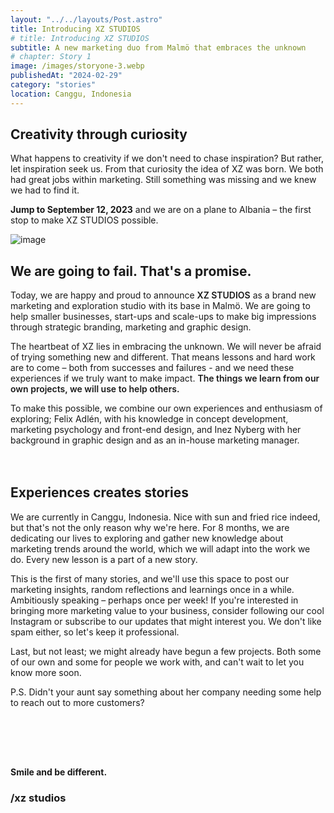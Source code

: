 ```yaml
---
layout: "../../layouts/Post.astro"
title: Introducing XZ STUDIOS
# title: Introducing XZ STUDIOS
subtitle: A new marketing duo from Malmö that embraces the unknown
# chapter: Story 1
image: /images/storyone-3.webp
publishedAt: "2024-02-29"
category: "stories"
location: Canggu, Indonesia
---
```


## Creativity through curiosity

What happens to creativity if we don't need to chase inspiration? But rather, let inspiration seek us. From that curiosity the idea of XZ was born. We both had great jobs within marketing. Still something was missing and we knew we had to find it.

**Jump to September 12, 2023** and we are on a plane to Albania – the first stop to make XZ STUDIOS possible.

![image](/images/DSCF9276-3-resized-800x545.webp)

## We are going to fail. That's a promise.

Today, we are happy and proud to announce <span style="font-weight: 600;">XZ STUDIOS</span> as a brand new marketing and exploration studio with its base in Malmö. We are going to help smaller businesses, start-ups and scale-ups to make big impressions through strategic branding, marketing and graphic design.

The heartbeat of XZ lies in embracing the unknown. We will never be afraid of trying something new and different. That means lessons and hard work are to come – both from successes and failures - and we need these experiences if we truly want to make impact. <span style="font-weight: 600;">The things we learn from our own projects, we will use to help others.</span>

To make this possible, we combine our own experiences and enthusiasm of exploring; Felix Adlén, with his knowledge in concept development, marketing psychology and front-end design, and Inez Nyberg with her background in graphic design and as an in-house marketing manager.

<script src="https://unpkg.com/@dotlottie/player-component@latest/dist/dotlottie-player.mjs" type="module"></script>

<dotlottie-player src="https://lottie.host/a6b56d3d-38d7-494f-ac62-212ecae105ca/ttW2qtMmUq.json" background="transparent" class="lottie-story1" speed="1" direction="1" playMode="normal" loop autoplay style="margin-bottom: -2rem;"></dotlottie-player>

<h2 style="margin-top: 2rem;">Experiences creates stories</h2>
We are currently in Canggu, Indonesia. Nice with sun and fried rice indeed, but that's not the only reason why we're here. For 8 months, we are dedicating our lives to exploring and gather new knowledge about marketing trends around the world, which we will adapt into the work we do. Every new lesson is a part of a new story.

This is the first of many stories, and we'll use this space to post our marketing insights, random reflections and learnings once in a while. Ambitiously speaking – perhaps once per week! If you're interested in bringing more marketing value to your business, consider following our cool Instagram or subscribe to our updates that might interest you. We don't like spam either, so let's keep it professional.

Last, but not least; we might already have begun a few projects. Both some of our own and some for people we work with, and can't wait to let you know more soon.

P.S. Didn't your aunt say something about her company needing some help to reach out to more customers?

<div class="hrSpace">
</div>
<strong>Smile and be different.</strong>

<h3 class="signature">/xz studios</h2>

<style>

    .lottie-story1 {
 
        padding: 0rem;
        margin: 4rem 0rem;
      width: 100%;
      height: 100%;
    }
@media (min-width: 768px) {
    .lottie-story1 {
        padding: 1rem;
               padding: 6rem;
               margin: 0rem;
    }
}

    .hrSpace {
       padding: 1rem 0rem 4rem 0rem;
    }



</style>
